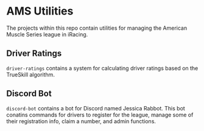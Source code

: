 # AMS Utilities
The projects within this repo contain utilities for managing the American Muscle Series league in iRacing.

## Driver Ratings
`driver-ratings` contains a system for calculating driver ratings based on the TrueSkill algorithm.

## Discord Bot
`discord-bot` contains a bot for Discord named Jessica Rabbot. This bot conatins commands for drivers to register for the league, manage some of their registration info, claim a number, and admin functions.
